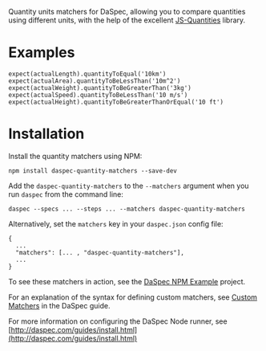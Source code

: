 Quantity units matchers for DaSpec, allowing you to compare quantities using different units, with the help of the excellent
[JS-Quantities](https://github.com/gentooboontoo/js-quantities) library.

# Examples

    expect(actualLength).quantityToEqual('10km')
    expect(actualArea).quantityToBeLessThan('10m^2')
    expect(actualWeight).quantityToBeGreaterThan('3kg')
    expect(actualSpeed).quantityToBeLessThan('10 m/s')
    expect(actualHeight).quantityToBeGreaterThanOrEqual('10 ft')

# Installation

Install the quantity matchers using NPM:
    
    npm install daspec-quantity-matchers --save-dev

Add the `daspec-quantity-matchers` to the `--matchers` argument when you run `daspec` from the command line:

    daspec --specs ... --steps ... --matchers daspec-quantity-matchers

Alternatively, set the `matchers` key in your `daspec.json` config file:

    {
      ...
      "matchers": [... , "daspec-quantity-matchers"],
      ...
    }
   
To see these matchers in action, see the [DaSpec NPM Example](https://github.com/daspec/daspec-js-npm-example) project. 

For an explanation of the syntax for defining custom matchers, see [Custom Matchers](http://daspec.com/guides/custom_matcher.html) in the DaSpec guide.

For more information on configuring the DaSpec Node runner, see [http://daspec.com/guides/install.html](http://daspec.com/guides/install.html)
